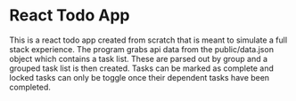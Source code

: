 # React Todo App

This is a react todo app created from scratch that is meant to simulate a full stack
experience. The program grabs api data from the public/data.json object which contains
a task list. These are parsed out by group and a grouped task list is then created. 
Tasks can be marked as complete and locked tasks can only be toggle once their
dependent tasks have been completed.

